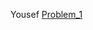 Yousef
[Problem_1](http://www.pythontutor.com/javascript.html#code=sdfgh&mode=edit&origin=opt-frontend.js&py=js&rawInputLstJSON=%5B%5D)
